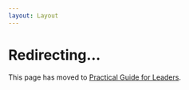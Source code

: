 ```yaml
---
layout: Layout
---
```


<script>
if (typeof window !== 'undefined') {
  window.location.href = '/en/Practical_Guide_Leaders.html'
}
</script>

# Redirecting...

This page has moved to [Practical Guide for Leaders](/en/Practical_Guide_Leaders.html).

